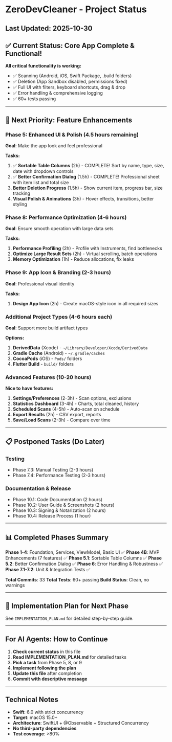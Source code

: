 # ZeroDevCleaner - Project Status

## Last Updated: 2025-10-30

## ✅ Current Status: Core App Complete & Functional!

**All critical functionality is working:**
- ✅ Scanning (Android, iOS, Swift Package, .build folders)
- ✅ Deletion (App Sandbox disabled, permissions fixed)
- ✅ Full UI with filters, keyboard shortcuts, drag & drop
- ✅ Error handling & comprehensive logging
- ✅ 60+ tests passing

---

## 🎯 Next Priority: Feature Enhancements

### Phase 5: Enhanced UI & Polish (4.5 hours remaining)
**Goal**: Make the app look and feel professional

**Tasks:**
1. ✅ **Sortable Table Columns** (2h) - COMPLETE! Sort by name, type, size, date with dropdown controls
2. ✅ **Better Confirmation Dialog** (1.5h) - COMPLETE! Professional sheet with item list and total size
3. **Better Deletion Progress** (1.5h) - Show current item, progress bar, size tracking
4. **Visual Polish & Animations** (3h) - Hover effects, transitions, better styling

### Phase 8: Performance Optimization (4-6 hours)
**Goal**: Ensure smooth operation with large data sets

**Tasks:**
1. **Performance Profiling** (2h) - Profile with Instruments, find bottlenecks
2. **Optimize Large Result Sets** (2h) - Virtual scrolling, batch operations
3. **Memory Optimization** (1h) - Reduce allocations, fix leaks

### Phase 9: App Icon & Branding (2-3 hours)
**Goal**: Professional visual identity

**Tasks:**
1. **Design App Icon** (2h) - Create macOS-style icon in all required sizes

### Additional Project Types (4-6 hours each)
**Goal**: Support more build artifact types

**Options:**
1. **DerivedData** (Xcode) - `~/Library/Developer/Xcode/DerivedData`
2. **Gradle Cache** (Android) - `~/.gradle/caches`
3. **CocoaPods** (iOS) - `Pods/` folders
4. **Flutter Build** - `build/` folders

### Advanced Features (10-20 hours)
**Nice to have features:**

1. **Settings/Preferences** (2-3h) - Scan options, exclusions
2. **Statistics Dashboard** (3-4h) - Charts, total cleaned, history
3. **Scheduled Scans** (4-5h) - Auto-scan on schedule
4. **Export Results** (2h) - CSV export, reports
5. **Save/Load Scans** (2-3h) - Compare over time

---

## 📋 Postponed Tasks (Do Later)

### Testing
- Phase 7.3: Manual Testing (2-3 hours)
- Phase 7.4: Performance Testing (2-3 hours)

### Documentation & Release
- Phase 10.1: Code Documentation (2 hours)
- Phase 10.2: User Guide & Screenshots (2 hours)
- Phase 10.3: Signing & Notarization (2 hours)
- Phase 10.4: Release Process (1 hour)

---

## 📊 Completed Phases Summary

**Phase 1-4**: Foundation, Services, ViewModel, Basic UI ✅
**Phase 4B**: MVP Enhancements (7 features) ✅
**Phase 5.1**: Sortable Table Columns ✅
**Phase 5.2**: Better Confirmation Dialog ✅
**Phase 6**: Error Handling & Robustness ✅
**Phase 7.1-7.2**: Unit & Integration Tests ✅

**Total Commits**: 33
**Total Tests**: 60+ passing
**Build Status**: Clean, no warnings

---

## 🚀 Implementation Plan for Next Phase

See `IMPLEMENTATION_PLAN.md` for detailed step-by-step guide.

---

## For AI Agents: How to Continue

1. **Check current status** in this file
2. **Read IMPLEMENTATION_PLAN.md** for detailed tasks
3. **Pick a task** from Phase 5, 8, or 9
4. **Implement following the plan**
5. **Update this file** after completion
6. **Commit with descriptive message**

---

## Technical Notes

- **Swift**: 6.0 with strict concurrency
- **Target**: macOS 15.0+
- **Architecture**: SwiftUI + @Observable + Structured Concurrency
- **No third-party dependencies**
- **Test coverage**: >80%
